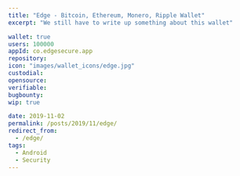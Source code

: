 ```yaml
---
title: "Edge - Bitcoin, Ethereum, Monero, Ripple Wallet"
excerpt: "We still have to write up something about this wallet"

wallet: true
users: 100000
appId: co.edgesecure.app
repository:
icon: "images/wallet_icons/edge.jpg"
custodial:
opensource:
verifiable:
bugbounty:
wip: true

date: 2019-11-02
permalink: /posts/2019/11/edge/
redirect_from:
  - /edge/
tags:
  - Android
  - Security
---
```

